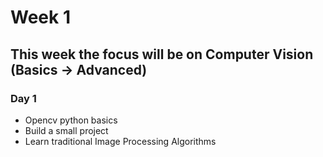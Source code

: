 # Week 1

## This week the focus will be on Computer Vision (Basics -> Advanced)

### Day 1

- Opencv python basics
- Build a small project
- Learn traditional Image Processing Algorithms

